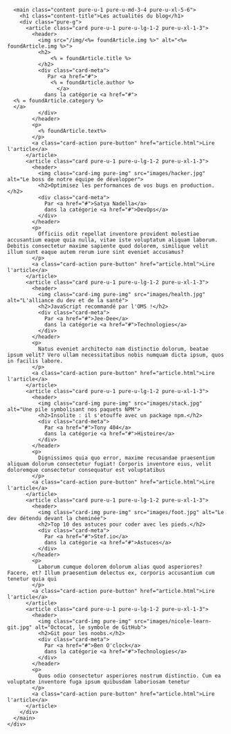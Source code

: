
      <main class="content pure-u-1 pure-u-md-3-4 pure-u-xl-5-6">
        <h1 class="content-title">Les actualités du blog</h1>
        <div class="pure-g">
          <article class="card pure-u-1 pure-u-lg-1-2 pure-u-xl-1-3">
            <header>
              <img src="/img/<%= foundArticle.img %>" alt="<%= foundArticle.img %>">
              <h2>
                  <% = foundArticle.title %>
              </h2>
              <div class="card-meta">
                 Par <a href="#">
                  <% = foundArticle.author %>
                    </a> 
                dans la catégorie <a href="#">
      <% = foundArticle.category %>
      </a>
              </div>
            </header>
            <p>
              <% foundArticle.text%>
            </p>
            <a class="card-action pure-button" href="article.html">Lire l'article</a>
          </article>
          <article class="card pure-u-1 pure-u-lg-1-2 pure-u-xl-1-3">
            <header>
              <img class="card-img pure-img" src="images/hacker.jpg" alt="Le boss de notre équipe de développer">
              <h2>Optimisez les performances de vos bugs en production.</h2>
              <div class="card-meta">
                Par <a href="#">Satya Nadella</a> 
                dans la catégorie <a href="#">DevOps</a>
              </div>
            </header>
            <p>
              Officiis odit repellat inventore provident molestiae accusantium eaque quia nulla, vitae iste voluptatum aliquam laborum. Debitis consectetur maxime sapiente quod dolorem, similique velit illum sunt eaque autem rerum iure sint eveniet accusamus?
            </p>
            <a class="card-action pure-button" href="article.html">Lire l'article</a>
          </article>
          <article class="card pure-u-1 pure-u-lg-1-2 pure-u-xl-1-3">
            <header>
              <img class="card-img pure-img" src="images/health.jpg" alt="L'alliance du dev et de la santé">
              <h2>JavaScript recommandé par l'OMS !</h2>
              <div class="card-meta">
                Par <a href="#">Jee-Dee</a> 
                dans la catégorie <a href="#">Technologies</a>
              </div>
            </header>
            <p>
              Natus eveniet architecto nam distinctio dolorum, beatae ipsum velit? Vero ullam necessitatibus nobis numquam dicta ipsum, quos in facilis labore.
            </p>
            <a class="card-action pure-button" href="article.html">Lire l'article</a>
          </article>
          <article class="card pure-u-1 pure-u-lg-1-2 pure-u-xl-1-3">
            <header>
              <img class="card-img pure-img" src="images/stack.jpg" alt="Une pile symbolisant nos paquets NPM">
              <h2>Insolite : il s'etouffe avec un package npm.</h2>
              <div class="card-meta">
                Par <a href="#">Tony 404</a> 
                dans la catégorie <a href="#">Histoire</a>
              </div>
            </header>
            <p>
              Dignissimos quia quo error, maxime recusandae praesentium aliquam dolorum consectetur fugiat! Corporis inventore eius, velit doloremque consectetur consequatur est voluptatibus
            </p>
            <a class="card-action pure-button" href="article.html">Lire l'article</a>
          </article>
          <article class="card pure-u-1 pure-u-lg-1-2 pure-u-xl-1-3">
            <header>
              <img class="card-img pure-img" src="images/foot.jpg" alt="Le dev détendu devant la cheminée">
              <h2>Top 10 des astuces pour coder avec les pieds.</h2>
              <div class="card-meta">
                Par <a href="#">Stef.io</a> 
                dans la catégorie <a href="#">Astuces</a>
              </div>
            </header>
            <p>
              Laborum cumque dolorem dolorum alias quod asperiores? Facere, et? Illum praesentium delectus ex, corporis accusantium cum tenetur quia qui
            </p>
            <a class="card-action pure-button" href="article.html">Lire l'article</a>
          </article>
          <article class="card pure-u-1 pure-u-lg-1-2 pure-u-xl-1-3">
            <header>
              <img class="card-img pure-img" src="images/nicole-learn-git.jpg" alt="Octocat, le symbole de GitHub">
              <h2>Git pour les noobs.</h2>
              <div class="card-meta">
                Par <a href="#">Ben O'clock</a> 
                dans la catégorie <a href="#">Technologies</a>
              </div>
            </header>
            <p>
              Quos odio consectetur asperiores nostrum distinctio. Cum ea voluptate inventore fuga ipsum quibusdam laboriosam tenetur
            </p>
            <a class="card-action pure-button" href="article.html">Lire l'article</a>
          </article>
        </div>
      </main>
    </div>
  </body>
</html>